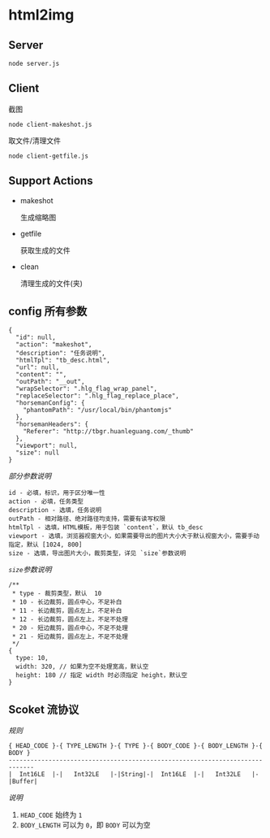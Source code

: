 # html2img

## Server

```
node server.js
```

## Client

截图

```
node client-makeshot.js
```

取文件/清理文件

```
node client-getfile.js
```


## Support Actions

- makeshot

  生成缩略图

- getfile

  获取生成的文件

- clean

  清理生成的文件(夹)


## config 所有参数

```
{
  "id": null,
  "action": "makeshot",
  "description": "任务说明",
  "htmlTpl": "tb_desc.html",
  "url": null,
  "content": "",
  "outPath": "__out",
  "wrapSelector": ".hlg_flag_wrap_panel",
  "replaceSelector": ".hlg_flag_replace_place",
  "horsemanConfig": {
    "phantomPath": "/usr/local/bin/phantomjs"
  },
  "horsemanHeaders": {
    "Referer": "http://tbgr.huanleguang.com/_thumb"
  },
  "viewport": null,
  "size": null
}
```

*部分参数说明*

```
id - 必填，标识，用于区分唯一性
action - 必填，任务类型
description - 选填，任务说明
outPath - 相对路径、绝对路径均支持，需要有读写权限
htmlTpl - 选填，HTML模板，用于包装 `content`，默认 tb_desc
viewport - 选填，浏览器视窗大小，如果需要导出的图片大小大于默认视窗大小，需要手动指定，默认 [1024, 800]
size - 选填，导出图片大小，裁剪类型，详见 `size`参数说明
```

*`size`参数说明*

```
/**
 * type - 裁剪类型，默认  10
 * 10 - 长边裁剪，圆点中心，不足补白
 * 11 - 长边裁剪，圆点左上，不足补白
 * 12 - 长边裁剪，圆点左上，不足不处理
 * 20 - 短边裁剪，圆点中心，不足不处理
 * 21 - 短边裁剪，圆点左上，不足不处理
 */
{
  type: 10,
  width: 320, // 如果为空不处理宽高，默认空
  height: 180 // 指定 width 时必须指定 height，默认空
}
```

## Scoket 流协议

*规则*

```
{ HEAD_CODE }-{ TYPE_LENGTH }-{ TYPE }-{ BODY_CODE }-{ BODY_LENGTH }-{ BODY }
-----------------------------------------------------------------------------
|  Int16LE  |-|   Int32LE   |-|String|-|  Int16LE  |-|   Int32LE   |-|Buffer|
```

*说明*

1. `HEAD_CODE` 始终为 `1`
2. `BODY_LENGTH` 可以为 `0`，即 `BODY` 可以为空
